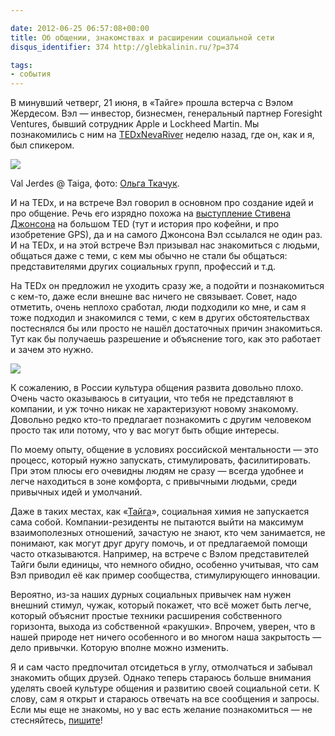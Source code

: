 ```yaml
---

date: 2012-06-25 06:57:08+00:00
title: Об общении, знакомствах и расширении социальной сети
disqus_identifier: 374 http://glebkalinin.ru/?p=374

tags:
- события
---
```


В минувший четверг, 21 июня, в «Тайге» прошла встерча с Вэлом Жердесом. Вэл — инвестор, бизнесмен, генеральный партнер Foresight Ventures, бывший сотрудник Apple и Lockheed Martin. Мы познакомились с ним на [TEDxNevaRiver](http://tedxnevariver.com/) неделю назад, где он, как и я, был спикером. 

![](http://raum7linodewp.s3.amazonaws.com/wp-content/uploads/2012/06/89c44558bbbb11e1abd612313810100a_7-500x500.jpeg)



Val Jerdes @ Taiga, фото: [Ольга Ткачук](http://olgatkachuk.ru).



И на TEDx, и на встрече Вэл говорил в основном про создание идей и про общение. Речь его изрядно похожа на [выступление Стивена Джонсона](http://www.ted.com/talks/steven_johnson_where_good_ideas_come_from.html) на большом TED (тут и история про кофейни, и про изобретение GPS), да и на самого Джонсона Вэл ссылался не один раз. И на TEDx, и на этой встрече Вэл призывал нас знакомиться с людьми, общаться даже с теми, с кем мы обычно не стали бы общаться: представителями других социальных групп, профессий и т.д. 

На TEDx он предложил не уходить сразу же, а подойти и познакомиться с кем-то, даже если внешне вас ничего не связывает. Совет, надо отметить, очень неплохо сработал, люди подходили ко мне, и сам я тоже подходил и знакомился с теми, с кем в других обстоятельствах постеснялся бы или просто не нашёл достаточных причин знакомиться. Тут как бы получаешь разрешение и объяснение того, как это работает и зачем это нужно.

![](http://raum7linodewp.s3.amazonaws.com/wp-content/uploads/2012/06/val-jerdes-500x333.jpg)


К сожалению, в России культура общения развита довольно плохо. Очень часто оказываюсь в ситуации, что тебя не представляют в компании, и уж точно никак не характеризуют новому знакомому. Довольно редко кто-то предлагает познакомить с другим человеком просто так или потому, что у вас могут быть общие интересы.

По моему опыту, общение в условиях российской ментальности — это процесс, который нужно запускать, стимулировать, фасилитировать. При этом плюсы его очевидны людям не сразу — всегда удобнее и легче находиться в зоне комфорта, с привычными людьми, среди привычных идей и умолчаний.

Даже в таких местах, как «[Тайга](http://space-taiga.org)», социальная химия не запускается сама собой. Компании-резиденты не пытаются выйти на максимум взаимополезных отношений, зачастую не знают, кто чем занимается, не понимают, как могут друг другу помочь, и от предлагаемой помощи часто отказываются. Например, на встрече с Вэлом представителей Тайги были единицы, что немного обидно, особенно учитывая, что сам Вэл приводил её как пример сообщества, стимулирующего инновации.

Вероятно, из-за наших дурных социальных привычек нам нужен внешний стимул, чужак, который покажет, что всё может быть легче, который объяснит простые техники расширения собственного горизонта, выхода из собственной «ракушки». Впрочем, уверен, что в нашей природе нет ничего особенного и во многом наша  закрытость — дело привычки. Которую вполне можно изменить.

Я и сам часто предпочитал отсидеться в углу, отмолчаться и забывал знакомить общих друзей. Однако теперь стараюсь больше внимания уделять своей культуре общения и развитию своей социальной сети. К слову, сам я открыт и стараюсь отвечать на все сообщения и запросы. Если мы еще не знакомы, но у вас есть желание познакомиться — не стесняйтесь, [пишите](http://glebkalinin.ru/contacts/)!

